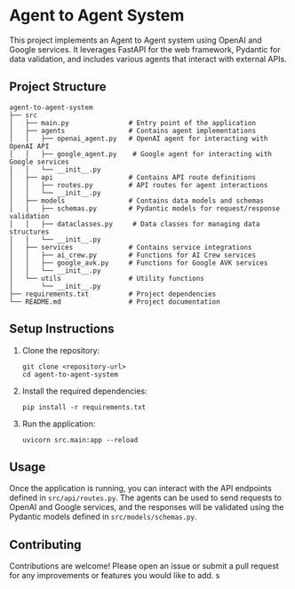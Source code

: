# Agent to Agent System

This project implements an Agent to Agent system using OpenAI and Google services. It leverages FastAPI for the web framework, Pydantic for data validation, and includes various agents that interact with external APIs.

## Project Structure

```
agent-to-agent-system
├── src
│   ├── main.py               # Entry point of the application
│   ├── agents                # Contains agent implementations
│   │   ├── openai_agent.py   # OpenAI agent for interacting with OpenAI API
│   │   ├── google_agent.py    # Google agent for interacting with Google services
│   │   └── __init__.py
│   ├── api                   # Contains API route definitions
│   │   ├── routes.py         # API routes for agent interactions
│   │   └── __init__.py
│   ├── models                # Contains data models and schemas
│   │   ├── schemas.py        # Pydantic models for request/response validation
│   │   ├── dataclasses.py     # Data classes for managing data structures
│   │   └── __init__.py
│   ├── services              # Contains service integrations
│   │   ├── ai_crew.py        # Functions for AI Crew services
│   │   ├── google_avk.py     # Functions for Google AVK services
│   │   └── __init__.py
│   └── utils                 # Utility functions
│       └── __init__.py
├── requirements.txt          # Project dependencies
└── README.md                 # Project documentation
```

## Setup Instructions

1. Clone the repository:
   ```
   git clone <repository-url>
   cd agent-to-agent-system
   ```

2. Install the required dependencies:
   ```
   pip install -r requirements.txt
   ```

3. Run the application:
   ```
   uvicorn src.main:app --reload
   ```

## Usage

Once the application is running, you can interact with the API endpoints defined in `src/api/routes.py`. The agents can be used to send requests to OpenAI and Google services, and the responses will be validated using the Pydantic models defined in `src/models/schemas.py`.

## Contributing

Contributions are welcome! Please open an issue or submit a pull request for any improvements or features you would like to add.
s